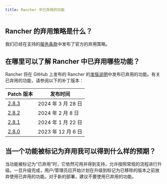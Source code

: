 ```yaml
---
title: Rancher 中已弃用的功能
---
```


<head>
  <link rel="canonical" href="https://ranchermanager.docs.rancher.com/zh/faq/deprecated-features"/>
</head>

## Rancher 的弃用策略是什么？

我们已经在支持的[服务条款](https://rancher.com/support-maintenance-terms)中发布了官方的弃用策略。

## 在哪里可以了解 Rancher 中已弃用哪些功能？

Rancher 将在 GitHub 上发布的 Rancher 的[发版说明](https://github.com/rancher/rancher/releases)中发布已弃用的功能。有关已弃用的功能，请参阅以下的补丁版本：

| Patch 版本                                                      | 发布时间           |
| --------------------------------------------------------------- | ------------------ |
| [2.8.3](https://github.com/rancher/rancher/releases/tag/v2.8.3) | 2024 年 3 月 28 日 |
| [2.8.2](https://github.com/rancher/rancher/releases/tag/v2.8.2) | 2024 年 2 月 8 日  |
| [2.8.1](https://github.com/rancher/rancher/releases/tag/v2.8.1) | 2024 年 1 月 22 日 |
| [2.8.0](https://github.com/rancher/rancher/releases/tag/v2.8.0) | 2023 年 12 月 6 日 |

## 当一个功能被标记为弃用我可以得到什么样的预期？

当功能被标记为“已弃用”时，它依然可用并得到支持，允许按照常规的流程进行升级。一旦升级完成，用户/管理员应开始计划在升级到标记为已移除的版本之前放弃使用已弃用的功能。对于新的部署，建议不要使用已弃用的功能。
